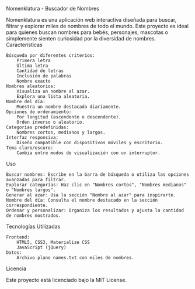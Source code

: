 Nomenklatura - Buscador de Nombres

Nomenklatura es una aplicación web interactiva diseñada para buscar, filtrar y explorar miles de nombres de todo el mundo. Este proyecto es ideal para quienes buscan nombres para bebés, personajes, mascotas o simplemente sienten curiosidad por la diversidad de nombres.
Características

    Búsqueda por diferentes criterios:
        Primera letra
        Última letra
        Cantidad de letras
        Inclusión de palabras
        Nombre exacto
    Nombres aleatorios:
        Visualiza un nombre al azar.
        Explora una lista aleatoria.
    Nombre del día:
        Muestra un nombre destacado diariamente.
    Opciones de ordenamiento:
        Por longitud (ascendente o descendente).
        Orden inverso o aleatorio.
    Categorías predefinidas:
        Nombres cortos, medianos y largos.
    Interfaz responsiva:
        Diseño compatible con dispositivos móviles y escritorio.
    Tema claro/oscuro:
        Cambia entre modos de visualización con un interruptor.

Uso

    Buscar nombres: Escribe en la barra de búsqueda o utiliza las opciones avanzadas para filtrar.
    Explorar categorías: Haz clic en "Nombres cortos", "Nombres medianos" o "Nombres largos".
    Generar al azar: Usa la sección "Nombre al azar" para inspirarte.
    Nombre del día: Consulta el nombre destacado en la sección correspondiente.
    Ordenar y personalizar: Organiza los resultados y ajusta la cantidad de nombres mostrados.

Tecnologías Utilizadas

    Frontend:
        HTML5, CSS3, Materialize CSS
        JavaScript (jQuery)
    Datos:
        Archivo plano names.txt con miles de nombres.

Licencia

Este proyecto está licenciado bajo la MIT License.
